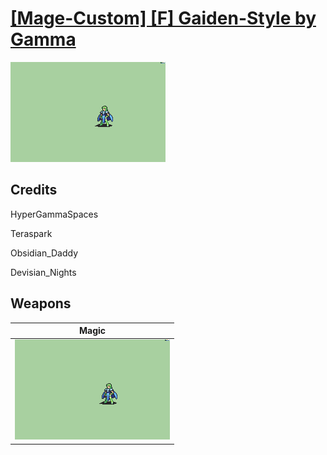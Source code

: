 # [\[Mage-Custom\] \[F\] Gaiden-Style by Gamma](./)

<img src="./6.%20Magic/Magic_000.png" alt="[Mage-Custom] [F] Gaiden-Style by Gamma standing" />

## Credits

HyperGammaSpaces

Teraspark

Obsidian_Daddy

Devisian_Nights

## Weapons


|Magic |
|  :---: |
| <img alt="Magic animation" src="./6.%20Magic/Magic.gif" /> |
